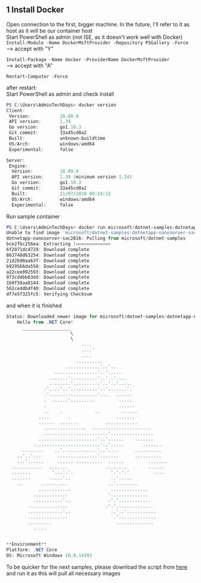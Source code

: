## 1 Install Docker
Open connection to the first, bigger machine. In the future, I'll refer to it as host as it will be our container host  
Start PowerShell as admin (not ISE, as it doesn't work well with Docker)  
`Install-Module -Name DockerMsftProvider -Repository PSGallery -Force`  
--> accept with "Y"

`Install-Package -Name docker -ProviderName DockerMsftProvider`  
--> accept with "A"

`Restart-Computer -Force`  

after restart:  
Start PowerShell as admin and check install
```PowerShell
PS C:\Users\AdminTechDays> docker version
Client:
 Version:           18.09.0
 API version:       1.39
 Go version:        go1.10.3
 Git commit:        33a45cd0a2
 Built:             unknown-buildtime
 OS/Arch:           windows/amd64
 Experimental:      false

Server:
 Engine:
  Version:          18.09.0
  API version:      1.39 (minimum version 1.24)
  Go version:       go1.10.3
  Git commit:       33a45cd0a2
  Built:            11/07/2018 00:24:12
  OS/Arch:          windows/amd64
  Experimental:     false
```
  
Run sample container  
```PowerShell
PS C:\Users\AdminTechDays> docker run microsoft/dotnet-samples:dotnetapp-nanoserver-sac2016
Unable to find image 'microsoft/dotnet-samples:dotnetapp-nanoserver-sac2016' locally
dotnetapp-nanoserver-sac2016: Pulling from microsoft/dotnet-samples
bce2fbc256ea: Extracting [============>                                      ]  64.62MB/252.7MB
6f2071dcd729: Download complete
863748d63254: Download complete
21d2b90aa63f: Download complete
b929566da558: Download complete
a22cee092593: Download complete
973cd4bb63dd: Download complete
1b9f58aa8144: Download complete
562ceddbdf40: Download complete
df7e5f325fc5: Verifying Checksum
```
and when it is finished
```PowerShell
Status: Downloaded newer image for microsoft/dotnet-samples:dotnetapp-nanoserver-sac2016
    Hello from .NET Core!
      __________________
                        \
                        \
                            ....
                            ....'
                            ....
                          ..........
                      .............'..'..
                  ................'..'.....
                .......'..........'..'..'....
                ........'..........'..'..'.....
              .'....'..'..........'..'.......'.
              .'..................'...   ......
              .  ......'.........         .....
              .                           ......
              ..    .            ..        ......
            ....       .                 .......
            ......  .......          ............
              ................  ......................
              ........................'................
            ......................'..'......    .......
          .........................'..'.....       .......
      ........    ..'.............'..'....      ..........
    ..'..'...      ...............'.......      ..........
    ...'......     ...... ..........  ......         .......
  ...........   .......              ........        ......
  .......        '...'.'.              '.'.'.'         ....
  .......       .....'..               ..'.....
    ..       ..........               ..'........
            ............               ..............
          .............               '..............
          ...........'..              .'.'............
        ...............              .'.'.............
        .............'..               ..'..'...........
        ...............                 .'..............
        .........                        ..............
          .....


**Environment**
Platform: .NET Core
OS: Microsoft Windows 10.0.14393
```
To be quicker for the next samples, please download the script from [here](http://tfenster.github.io/presentations/201811-techdaysdockerws/src/pullall.bat) and run it as this will pull all necessary images